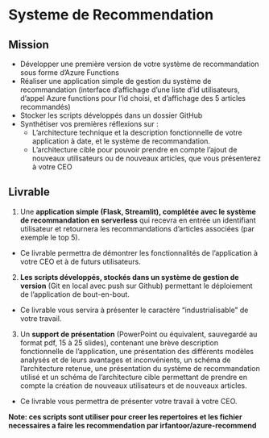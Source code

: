 # Systeme de Recommendation

## Mission

- Développer une première version de votre système de recommandation sous forme d’Azure Functions
- Réaliser une application simple de gestion du système de recommandation (interface d’affichage d’une liste d’id utilisateurs, d’appel Azure functions pour l’id choisi, et d’affichage des 5 articles recommandés)
- Stocker les scripts développés dans un dossier GitHub
- Synthétiser vos premières réflexions sur :
    - L’architecture technique et la description fonctionnelle de votre application à date, et le système de recommandation.
    - L’architecture cible pour pouvoir prendre en compte l’ajout de nouveaux utilisateurs ou de nouveaux articles, que vous présenterez à votre CEO

## Livrable

1. Une __application simple (Flask, Streamlit), complétée avec le système de recommandation en serverless__ qui recevra en entrée un identifiant utilisateur et retournera les recommandations d’articles associées (par exemple le top 5).

- Ce livrable permettra de démontrer les fonctionnalités de l’application à votre CEO et à de futurs utilisateurs.

2. __Les scripts développés, stockés dans un système de gestion de version__ (Git en local avec push sur Github) permettant le déploiement de l’application de bout-en-bout.

- Ce livrable vous servira à présenter le caractère “industrialisable” de votre travail.

3. Un __support de présentation__ (PowerPoint ou équivalent, sauvegardé au format pdf, 15 à 25 slides), contenant une brève description fonctionnelle de l’application, une présentation des différents modèles analysés et de leurs avantages et inconvénients, un schéma de l’architecture retenue, une présentation du système de recommandation utilisé et un schéma de l’architecture cible permettant de prendre en compte la création de nouveaux utilisateurs et de nouveaux articles.

- Ce livrable vous permettra de présenter votre travail à votre CEO.


__Note: ces scripts sont utiliser pour creer les repertoires et les fichier necessaires a faire les recommendation par irfantoor/azure-recommend__
